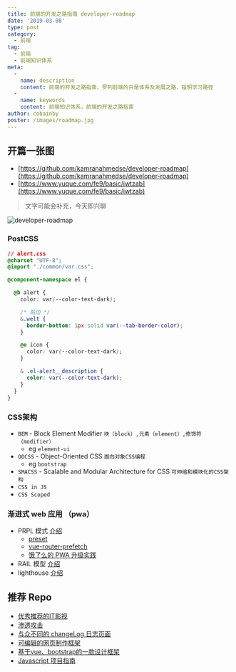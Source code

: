 ```yaml
---
title: 前端的开发之路指南 developer-roadmap
date: '2019-03-08'
type: post
category:
  - 前端
tag:
  - 前端
  - 前端知识体系
meta:
  -
    name: description
    content: 前端的开发之路指南，罗列前端的只是体系及发展之路，指明学习路径
  -
    name: keywords
    content: 前端知识体系，前端的开发之路指南
author: cobainby
poster: /images/roadmap.jpg
---
```


## 开篇一张图

* [https://github.com/kamranahmedse/developer-roadmap](https://github.com/kamranahmedse/developer-roadmap)
* [https://www.yuque.com/fe9/basic/iwtzab](https://www.yuque.com/fe9/basic/iwtzab)

> 文字可能会补充，今天即兴聊

![developer-roadmap](https://raw.githubusercontent.com/ccloli/developer-roadmap-zh-CN/master/images/frontend.png)

### PostCSS

```css
// alert.css
@charset "UTF-8";
@import "./common/var.css";

@component-namespace el {

  @b alert {
    color: var(--color-text-dark);

    /* 贴边 */
    &.welt {
      border-bottom: 1px solid var(--tab-border-color);
    }

    @e icon {
      color: var(--color-text-dark);
    }

    & .el-alert__description {
      color: var(--color-text-dark);
    }
  }
}
```

### CSS架构

- `BEM` - Block Element Modifier `块（block）,元素（element）,修饰符（modifier）`
  - eg `element-ui`
- `OOCSS` - Object-Oriented CSS `面向对象CSS编程`
  - eg `bootstrap`
- `SMACSS` - Scalable and Modular Architecture for CSS `可伸缩和模块化的CSS架构`
- `CSS in JS`
- `CSS Scoped`

### 渐进式 web 应用 （pwa）

* PRPL 模式 [介绍](https://developers.google.com/web/fundamentals/performance/prpl-pattern/?hl=zh-cn)
  * [preset](https://github.com/cobainby-co/vue-cli-preset-kz/blob/master/generator/templates/default/vue.config.js#L103)
  * [vue-router-prefetch](https://github.com/egoist/vue-router-prefetch) 
  * [饿了么的 PWA 升级实践](https://huangxuan.me/2017/07/12/upgrading-eleme-to-pwa/)
* RAIL 模型 [介绍](https://developers.google.com/web/fundamentals/performance/rail)
* lighthouse [介绍](https://developers.google.com/web/tools/lighthouse/)

## 推荐 Repo

* [优秀推荐的IT影视](https://github.com/greybax/awesome-IT-films)
* [渗透攻击](https://github.com/Micropoor/Micro8)
* [与众不同的 changeLog 日志页面](https://github.com/egoist/loglive)
* [可编辑的网页制作框架](https://github.com/artf/grapesjs)
* [基于vue、bootstrap的一款设计框架](https://github.com/creativetimofficial/vue-argon-design-system)
* [Javascript 项目指南](https://github.com/elsewhencode/project-guidelines/blob/master/README-zh.md)